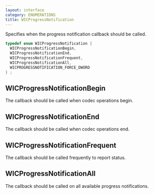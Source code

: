 ```yaml
---
layout: interface
category: ENUMERATIONS
title: WICProgressNotification
---
```


Specifies when the progress notification callback should be called.

```cpp
typedef enum WICProgressNotification {
  WICProgressNotificationBegin,
  WICProgressNotificationEnd,
  WICProgressNotificationFrequent,
  WICProgressNotificationAll,
  WICPROGRESSNOTIFICATION_FORCE_DWORD
} ;
```

## WICProgressNotificationBegin

The callback should be called when codec operations begin.

## WICProgressNotificationEnd

The callback should be called when codec operations end.

## WICProgressNotificationFrequent

The callback should be called frequently to report status.

## WICProgressNotificationAll

The callback should be called on all available progress notifications.
